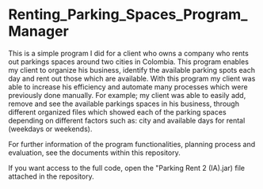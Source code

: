 # Renting_Parking_Spaces_Program_Manager
This is a simple program I did for a client who owns a company who rents out parkings spaces around two cities in Colombia. This program enables my client to organize his business, identify the available parking spots each day and rent out those which are available. With this program my client was able to increase his efficiency and automate many processes which were previously done manually. For example; my client was able to easily add, remove and see the available parkings spaces in his business, through different organized files which showed each of the parking spaces depending on different factors such as: city and available days for rental (weekdays or weekends).

For further information of the program functionalities, planning process and evaluation, see the documents within this repository. 

If you want access to the full code, open the "Parking Rent 2 (IA).jar) file attached in the repository.  

